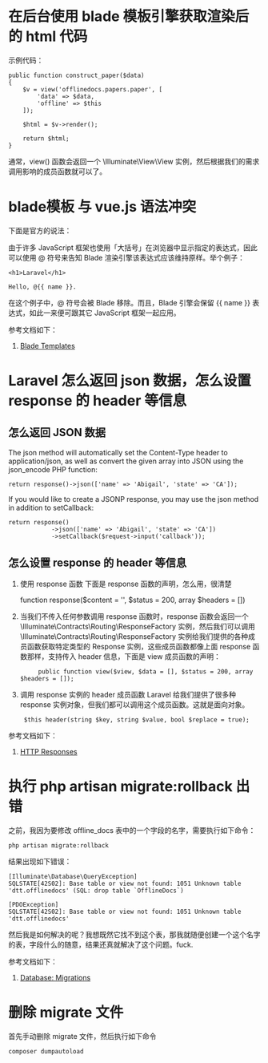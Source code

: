 # 在后台使用 blade 模板引擎获取渲染后的 html 代码
示例代码：

    public function construct_paper($data)
    {
        $v = view('offlinedocs.papers.paper', [
            'data' => $data,
            'offline' => $this
        ]);

        $html = $v->render();

        return $html;
    }

通常，view() 函数会返回一个 \Illuminate\View\View 实例，然后根据我们的需求调用影响的成员函数就可以了。

# blade模板 与 vue.js 语法冲突
下面是官方的说法：

由于许多 JavaScript 框架也使用「大括号」在浏览器中显示指定的表达式，因此可以使用 @ 符号来告知 Blade 渲染引擎该表达式应该维持原样。举个例子：

    <h1>Laravel</h1>

    Hello, @{{ name }}.

在这个例子中，@ 符号会被 Blade 移除。而且，Blade 引擎会保留 {{ name }} 表达式，如此一来便可跟其它 JavaScript 框架一起应用。

参考文档如下：
1. [Blade Templates][1]

# Laravel 怎么返回 json 数据，怎么设置 response 的 header 等信息
## 怎么返回 JSON 数据
The json method will automatically set the Content-Type header to application/json, as well as convert the given array into JSON using the json_encode PHP function:

    return response()->json(['name' => 'Abigail', 'state' => 'CA']);

If you would like to create a JSONP response, you may use the json method in addition to  setCallback:

    return response()
                ->json(['name' => 'Abigail', 'state' => 'CA'])
                ->setCallback($request->input('callback'));

## 怎么设置 response 的 header 等信息
1. 使用 response 函数
    下面是 response 函数的声明，怎么用，很清楚

    function response($content = '', $status = 200, array $headers = [])

2. 当我们不传入任何参数调用 response 函数时，response 函数会返回一个 \Illuminate\Contracts\Routing\ResponseFactory 实例，然后我们可以调用 \Illuminate\Contracts\Routing\ResponseFactory 实例给我们提供的各种成员函数获取特定类型的 Response 实例，这些成员函数都像上面 response 函数那样，支持传入 header 信息，下面是 view 成员函数的声明：

            public function view($view, $data = [], $status = 200, array $headers = []);

3. 调用 response 实例的 header 成员函数
    Laravel 给我们提供了很多种 response 实例对象，但我们都可以调用这个成员函数。这就是面向对象。

        $this header(string $key, string $value, bool $replace = true);

参考文档如下：
1. [HTTP Responses][2]

# 执行 php artisan migrate:rollback 出错
之前，我因为要修改 offline_docs 表中的一个字段的名字，需要执行如下命令：

    php artisan migrate:rollback

结果出现如下错误：

    [Illuminate\Database\QueryException]
    SQLSTATE[42S02]: Base table or view not found: 1051 Unknown table 'dtt.offlinedocs' (SQL: drop table `OfflineDocs`)

    [PDOException]
    SQLSTATE[42S02]: Base table or view not found: 1051 Unknown table 'dtt.offlinedocs'

然后我是如何解决的呢？我想既然它找不到这个表，那我就随便创建一个这个名字的表，字段什么的随意，结果还真就解决了这个问题。fuck.

参考文档如下：
1. [Database: Migrations][3]

# 删除 migrate 文件
首先手动删除 migrate 文件，然后执行如下命令

    composer dumpautoload

[1]: https://laravel.com/docs/5.2/blade "Blade Templates"
[2]: https://laravel.com/docs/5.2/responses "HTTP Responses"
[3]: https://laravel.com/docs/5.2/migrations "Database: Migrations"

